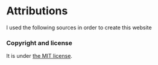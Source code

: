 # Attributions

I used the following sources in order to create this website

### Copyright and license

It is under [the MIT license](/LICENSE).
